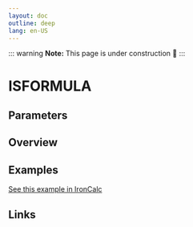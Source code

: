 ```yaml
---
layout: doc
outline: deep
lang: en-US
---
```


::: warning
**Note:** This page is under construction 🚧
:::

# ISFORMULA

## Parameters

## Overview

## Examples

[See this example in IronCalc](https://app.ironcalc.com/?filename=isformula)

## Links